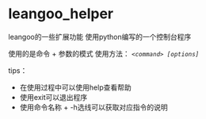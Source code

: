 # leangoo_helper
leangoo的一些扩展功能
使用python编写的一个控制台程序

使用的是命令 + 参数的模式
使用方法：
    *`<command> [options]`*

tips：
- 在使用过程中可以使用help查看帮助
- 使用exit可以退出程序
- 使用命令名称 + -h选线可以获取对应指令的说明